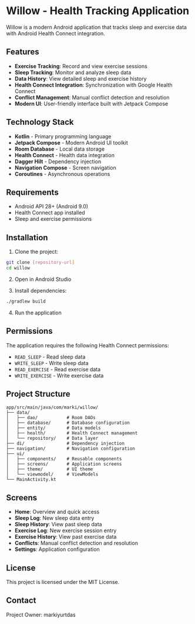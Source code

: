 # Willow - Health Tracking Application

Willow is a modern Android application that tracks sleep and exercise data with Android Health Connect integration.

## Features

- **Exercise Tracking**: Record and view exercise sessions
- **Sleep Tracking**: Monitor and analyze sleep data
- **Data History**: View detailed sleep and exercise history
- **Health Connect Integration**: Synchronization with Google Health Connect
- **Conflict Management**: Manual conflict detection and resolution
- **Modern UI**: User-friendly interface built with Jetpack Compose

## Technology Stack

- **Kotlin** - Primary programming language
- **Jetpack Compose** - Modern Android UI toolkit
- **Room Database** - Local data storage
- **Health Connect** - Health data integration
- **Dagger Hilt** - Dependency injection
- **Navigation Compose** - Screen navigation
- **Coroutines** - Asynchronous operations

## Requirements

- Android API 28+ (Android 9.0)
- Health Connect app installed
- Sleep and exercise permissions

## Installation

1. Clone the project:
```bash
git clone [repository-url]
cd willow
```

2. Open in Android Studio

3. Install dependencies:
```bash
./gradlew build
```

4. Run the application

## Permissions

The application requires the following Health Connect permissions:

- `READ_SLEEP` - Read sleep data
- `WRITE_SLEEP` - Write sleep data
- `READ_EXERCISE` - Read exercise data
- `WRITE_EXERCISE` - Write exercise data

## Project Structure

```
app/src/main/java/com/marki/willow/
├── data/
│   ├── dao/           # Room DAOs
│   ├── database/      # Database configuration
│   ├── entity/        # Data models
│   ├── health/        # Health Connect management
│   └── repository/    # Data layer
├── di/                # Dependency injection
├── navigation/        # Navigation configuration
├── ui/
│   ├── components/    # Reusable components
│   ├── screens/       # Application screens
│   ├── theme/         # UI theme
│   └── viewmodel/     # ViewModels
└── MainActivity.kt
```

## Screens

- **Home**: Overview and quick access
- **Sleep Log**: New sleep data entry
- **Sleep History**: View past sleep data
- **Exercise Log**: New exercise session entry
- **Exercise History**: View past exercise data
- **Conflicts**: Manual conflict detection and resolution
- **Settings**: Application configuration


## License

This project is licensed under the MIT License.

## Contact

Project Owner: markiyurtdas
